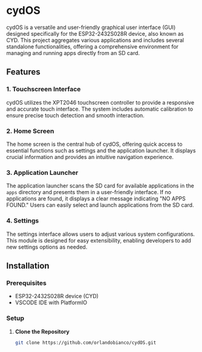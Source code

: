 # cydOS

cydOS is a versatile and user-friendly graphical user interface (GUI) designed specifically for the ESP32-2432S028R device, also known as CYD. This project aggregates various applications and includes several standalone functionalities, offering a comprehensive environment for managing and running apps directly from an SD card.

## Features

### 1. Touchscreen Interface
cydOS utilizes the XPT2046 touchscreen controller to provide a responsive and accurate touch interface. The system includes automatic calibration to ensure precise touch detection and smooth interaction.

### 2. Home Screen
The home screen is the central hub of cydOS, offering quick access to essential functions such as settings and the application launcher. It displays crucial information and provides an intuitive navigation experience.

### 3. Application Launcher
The application launcher scans the SD card for available applications in the `apps` directory and presents them in a user-friendly interface. If no applications are found, it displays a clear message indicating "NO APPS FOUND." Users can easily select and launch applications from the SD card.

### 4. Settings
The settings interface allows users to adjust various system configurations. This module is designed for easy extensibility, enabling developers to add new settings options as needed.

## Installation

### Prerequisites
- ESP32-2432S028R device (CYD)
- VSCODE IDE with PlatformIO

### Setup

1. **Clone the Repository**
   ```sh
   git clone https://github.com/orlandobianco/cydOS.git


